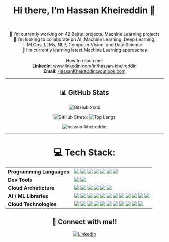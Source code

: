 <h1 align="center">Hi there, I’m Hassan Kheireddin 👋</h1>
<br>

<div align="center">
  
 🔭 I’m currently working on 42 Beirut projects, Machine Learning projects<br>
 👯 I’m looking to collaborate on AI,  Machine Learning, Deep Learning, MLOps, LLMs, NLP, Computer Vision, and Data Science<br>
 🌱 I’m currently learning latest Machine Learning approaches
 <br><br>
How to reach me:
<br>
**Linkedin**: www.linkedin.com/in/hassan-kheireddin<br>
**Email**: HassanKheireddin@outlook.com

<hr>

## 📊 GitHub Stats

![GitHub Stats](https://github-readme-stats.vercel.app/api?username=hassan-kheireddin&theme=blue_navy&hide_border=false)

![GitHub Streak](https://streak-stats.demolab.com?user=hassan-kheireddin&theme=blue_navy&hide_border=false)
![Top Langs](https://github-readme-stats.vercel.app/api/top-langs/?username=hassan-kheireddin&theme=blue_navy&hide_border=false&layout=compact)

<img src="https://komarev.com/ghpvc/?username=hassan-kheireddin&label=Profile%20views&color=0e75b6&style=flat" alt="hassan-kheireddin" />

<hr/>
<div align=center>
  
  # 💻 Tech Stack:
<table>
  <tr>
    <td><strong>Programming Languages</strong></td>
    <td>
      <img src="https://img.shields.io/badge/C-%2300599C.svg?style=flat-square&logo=c&logoColor=white"/>
      <img src="https://img.shields.io/badge/C++-%2300599C.svg?style=flat-square&logo=c%2B%2B&logoColor=white"/>
      <img src="https://img.shields.io/badge/Java-%23ED8B00.svg?style=flat-square&logo=openjdk&logoColor=white"/>
      <img src="https://img.shields.io/badge/Python-3670A0?style=flat-square&logo=python&logoColor=ffdd54"/>
      <img src="https://img.shields.io/badge/JavaScript-%23323330.svg?style=flat-square&logo=javascript&logoColor=%23F7DF1E"/>
      <img src="https://img.shields.io/badge/TypeScript-3178C6.svg?style=flat-square&logo=typescript&logoColor=white"/>
      <img src="https://img.shields.io/badge/SQL-4479A1.svg?style=flat-square&logo=postgresql&logoColor=white"/>
    </td>
  </tr>

  <tr>
    <td><strong>Dev Tools</strong></td>
    <td>
<!--       <img src="https://img.shields.io/badge/Node.js-339933?style=flat-square&logo=node.js&logoColor=white"/> -->
<!--       <img src="https://img.shields.io/badge/Flask-000000.svg?style=flat-square&logo=flask&logoColor=white"/> -->
<!--       <img src="https://img.shields.io/badge/GraphQL-E10098?style=flat-square&logo=graphql&logoColor=white"/> -->
<!--       <img src="https://img.shields.io/badge/Postman-FF6C37?style=flat-square&logo=postman&logoColor=white"/> -->
      <img src="https://img.shields.io/badge/Docker-2496ED?style=flat-square&logo=docker&logoColor=white"/>      
<!--       <img src="https://img.shields.io/badge/Tailwind-38B2AC.svg?style=flat-square&logo=tailwind-css&logoColor=white"/> -->
<!--       <img src="https://img.shields.io/badge/CSS3-%231572B6.svg?style=flat-square&logo=css3&logoColor=white"/> -->
<!--       <img src="https://img.shields.io/badge/HTML5-E34F26?style=flat-square&logo=html5&logoColor=white"/> -->
      <img src="https://img.shields.io/badge/git-%23F05033.svg?style=flat-square&logo=git&logoColor=white"/>
<!--       <img src="https://img.shields.io/badge/laravel-%23FF2D20.svg?style=flat-square&logo=laravel&logoColor=white"/> -->
    </td>
  </tr>

  <tr>
    <td><strong>Cloud Archeticture</strong></td>
    <td>
      <img src="https://img.shields.io/badge/Google%20Cloud-4285F4.svg?style=flat-square&logo=google-cloud&logoColor=white"/>
      <img src="https://img.shields.io/badge/AWS-232F3E?style=flat-square&logo=amazon-aws&logoColor=white"/>
      <img src="https://img.shields.io/badge/azure-%230072C6.svg?style=flat-square&logo=microsoftazure&logoColor=white"/>
      <img src="https://img.shields.io/badge/DigitalOcean-0080FF.svg?style=flat-square&logo=digitalocean&logoColor=white"/>
      <img src="https://img.shields.io/badge/Heroku-430098.svg?style=flat-square&logo=heroku&logoColor=white"/>
      <img src="https://img.shields.io/badge/Appwrite-FF6B6B.svg?style=flat-square&logo=appwrite&logoColor=white"/>
    </td>
  </tr>

  <tr>
    <td><strong>AI / ML Libraries</strong></td>
    <td>
      <img src="https://img.shields.io/badge/OpenAI-412991?style=flat-square&logo=openai&logoColor=white"/>
      <img src="https://img.shields.io/badge/Anthropic-000000?style=flat-square"/>
      <img src="https://img.shields.io/badge/LangChain-5A5FC7?style=flat-square"/>
      <img src="https://img.shields.io/badge/NumPy-013243?style=flat-square&logo=numpy&logoColor=white"/>
      <img src="https://img.shields.io/badge/Pandas-150458?style=flat-square&logo=pandas&logoColor=white"/>
      <img src="https://img.shields.io/badge/Scikit--Learn-F7931E?style=flat-square&logo=scikitlearn&logoColor=white"/>
      <img src="https://img.shields.io/badge/Matplotlib-11557C?style=flat-square&logo=matplotlib&logoColor=white"/>
      <img src="https://img.shields.io/badge/OpenCV-5C3EE8?style=flat-square&logo=opencv&logoColor=white"/>
      <img src="https://img.shields.io/badge/PyTorch-EE4C2C?style=flat-square&logo=pytorch&logoColor=white"/>
      <img src="https://img.shields.io/badge/TensorFlow-FF6F00?style=flat-square&logo=tensorflow&logoColor=white"/>
      <img src="https://img.shields.io/badge/Keras-D00000?style=flat-square&logo=keras&logoColor=white"/>
      <img src="https://img.shields.io/badge/-HuggingFace-FDEE21?style=flat-square&logo=HuggingFace&logoColor=white" />
    </td>
  </tr>
  <tr>
    <td><strong>Cloud Technologies</strong></td>
    <td>
      <img src="https://img.shields.io/badge/AWS%20EC2-FF9900.svg?style=flat-square&logo=amazon-aws&logoColor=white"/>
      <img src="https://img.shields.io/badge/AWS%20Lambda-FF9900.svg?style=flat-square&logo=aws-lambda&logoColor=white"/>
      <img src="https://img.shields.io/badge/AWS%20EBS-FF9900.svg?style=flat-square&logo=amazon-aws&logoColor=white"/>
      <img src="https://img.shields.io/badge/AWS%20EKS-FF9900.svg?style=flat-square&logo=amazon-aws&logoColor=white"/>
      <img src="https://img.shields.io/badge/AWS%20ECS-FF9900.svg?style=flat-square&logo=amazon-aws&logoColor=white"/>
      <img src="https://img.shields.io/badge/AWS%20S3-569A31.svg?style=flat-square&logo=amazon-aws&logoColor=white"/>
      <img src="https://img.shields.io/badge/AWS%20RDS-527FFF.svg?style=flat-square&logo=amazon-aws&logoColor=white"/>
      <img src="https://img.shields.io/badge/AWS%20Aurora-527FFF.svg?style=flat-square&logo=amazon-aws&logoColor=white"/>
      <img src="https://img.shields.io/badge/AWS%20VPC-00A3E0.svg?style=flat-square&logo=amazon-aws&logoColor=white"/>
      <img src="https://img.shields.io/badge/AWS%20Route53-00A3E0.svg?style=flat-square&logo=amazon-aws&logoColor=white"/>
      <img src="https://img.shields.io/badge/AWS%20IAM-FF9900.svg?style=flat-square&logo=amazon-aws&logoColor=white"/>
    </td>
  </tr>
</table>

## 🤝 Connect with me!!

[![LinkedIn](https://img.shields.io/badge/LinkedIn-%230077B5.svg?style=for-the-badge&logo=linkedin&logoColor=white)](https://www.linkedin.com/in/hassan-kheireddin)
